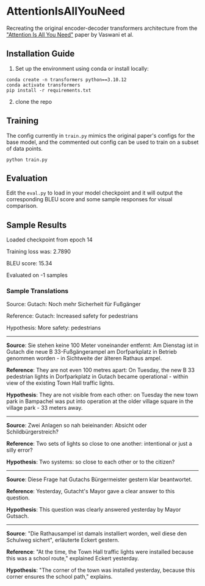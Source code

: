 # AttentionIsAllYouNeed
Recreating the original encoder-decoder transformers architecture from the ["Attention Is All You Need"](https://arxiv.org/pdf/1706.03762) paper by Vaswani et al.

## Installation Guide
1. Set up the environment using conda or install locally:
```
conda create -n transformers python==3.10.12
conda activate transformers
pip install -r requirements.txt
```

2. clone the repo

## Training
The config currently in `train.py` mimics the original paper's configs for the base model, and the commented out config can be used to train on a subset of data points.
```
python train.py
```

## Evaluation
Edit the `eval.py` to load in your model checkpoint and it will output the corresponding BLEU score and some sample responses for visual comparison.

## Sample Results
Loaded checkpoint from epoch 14

Training loss was: 2.7890

BLEU score: 15.34

Evaluated on -1 samples


### Sample Translations

Source: Gutach: Noch mehr Sicherheit für Fußgänger

Reference: Gutach: Increased safety for pedestrians

Hypothesis: More safety: pedestrians
____

**Source**: Sie stehen keine 100 Meter voneinander entfernt: Am Dienstag ist in Gutach die neue B 33-Fußgängerampel am Dorfparkplatz in Betrieb genommen worden - in Sichtweite der älteren Rathaus
ampel.

**Reference**: They are not even 100 metres apart: On Tuesday, the new B 33 pedestrian lights in Dorfparkplatz in Gutach became operational - within view of the existing Town Hall traffic lights.

**Hypothesis**: They are not visible from each other: on Tuesday the new town park in Bampachel was put into operation at the older village square in the village park - 33 meters away.

____
**Source**: Zwei Anlagen so nah beieinander: Absicht oder Schildbürgerstreich?

**Reference**: Two sets of lights so close to one another: intentional or just a silly error?

**Hypothesis**: Two systems: so close to each other or to the citizen?

____
**Source**: Diese Frage hat Gutachs Bürgermeister gestern klar beantwortet.

**Reference**: Yesterday, Gutacht's Mayor gave a clear answer to this question.

**Hypothesis**: This question was clearly answered yesterday by Mayor Gutsach.
____

**Source**: "Die Rathausampel ist damals installiert worden, weil diese den Schulweg sichert", erläuterte Eckert gestern.

**Reference**: "At the time, the Town Hall traffic lights were installed because this was a school route," explained Eckert yesterday.

**Hypothesis**: "The corner of the town was installed yesterday, because this corner ensures the school path," explains.
